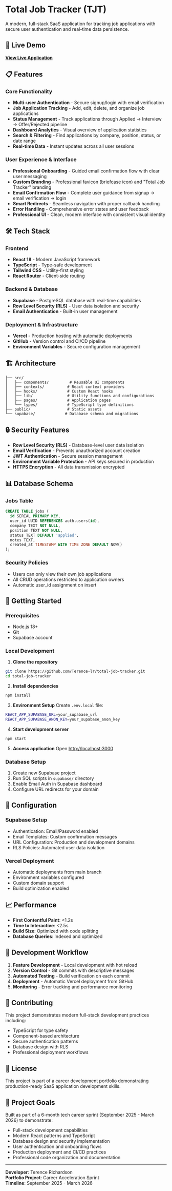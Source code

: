 # Total Job Tracker (TJT)

A modern, full-stack SaaS application for tracking job applications with secure user authentication and real-time data persistence.

## 🚀 Live Demo

**[View Live Application](https://total-job-tracker.vercel.app)**

## 📋 Features

### Core Functionality
- **Multi-user Authentication** - Secure signup/login with email verification
- **Job Application Tracking** - Add, edit, delete, and organize job applications
- **Status Management** - Track applications through Applied → Interview → Offer/Rejected pipeline
- **Dashboard Analytics** - Visual overview of application statistics
- **Search & Filtering** - Find applications by company, position, status, or date range
- **Real-time Data** - Instant updates across all user sessions

### User Experience & Interface
- **Professional Onboarding** - Guided email confirmation flow with clear user messaging
- **Custom Branding** - Professional favicon (briefcase icon) and "Total Job Tracker" branding
- **Email Confirmation Flow** - Complete user guidance from signup → email verification → login
- **Smart Redirects** - Seamless navigation with proper callback handling
- **Error Handling** - Comprehensive error states and user feedback
- **Professional UI** - Clean, modern interface with consistent visual identity

## 🛠 Tech Stack

### Frontend
- **React 18** - Modern JavaScript framework
- **TypeScript** - Type-safe development
- **Tailwind CSS** - Utility-first styling
- **React Router** - Client-side routing

### Backend & Database
- **Supabase** - PostgreSQL database with real-time capabilities
- **Row Level Security (RLS)** - User data isolation and security
- **Email Authentication** - Built-in user management

### Deployment & Infrastructure
- **Vercel** - Production hosting with automatic deployments
- **GitHub** - Version control and CI/CD pipeline
- **Environment Variables** - Secure configuration management

## 🏗 Architecture

```
├── src/
│   ├── components/         # Reusable UI components
│   ├── contexts/          # React context providers
│   ├── hooks/             # Custom React hooks
│   ├── lib/               # Utility functions and configurations
│   ├── pages/             # Application pages
│   └── types/             # TypeScript type definitions
├── public/                # Static assets
└── supabase/             # Database schema and migrations
```

## 🔒 Security Features

- **Row Level Security (RLS)** - Database-level user data isolation
- **Email Verification** - Prevents unauthorized account creation
- **JWT Authentication** - Secure session management
- **Environment Variable Protection** - API keys secured in production
- **HTTPS Encryption** - All data transmission encrypted

## 📊 Database Schema

### Jobs Table
```sql
CREATE TABLE jobs (
  id SERIAL PRIMARY KEY,
  user_id UUID REFERENCES auth.users(id),
  company TEXT NOT NULL,
  position TEXT NOT NULL,
  status TEXT DEFAULT 'applied',
  notes TEXT,
  created_at TIMESTAMP WITH TIME ZONE DEFAULT NOW()
);
```

### Security Policies
- Users can only view their own job applications
- All CRUD operations restricted to application owners
- Automatic user_id assignment on insert

## 🚦 Getting Started

### Prerequisites
- Node.js 18+
- Git
- Supabase account

### Local Development

1. **Clone the repository**
```bash
git clone https://github.com/Terence-lr/total-job-tracker.git
cd total-job-tracker
```

2. **Install dependencies**
```bash
npm install
```

3. **Environment Setup**
Create `.env.local` file:
```bash
REACT_APP_SUPABASE_URL=your_supabase_url
REACT_APP_SUPABASE_ANON_KEY=your_supabase_anon_key
```

4. **Start development server**
```bash
npm start
```

5. **Access application**
Open [http://localhost:3000](http://localhost:3000)

### Database Setup

1. Create new Supabase project
2. Run SQL scripts in `supabase/` directory
3. Enable Email Auth in Supabase dashboard
4. Configure URL redirects for your domain

## 🔧 Configuration

### Supabase Setup
- Authentication: Email/Password enabled
- Email Templates: Custom confirmation messages
- URL Configuration: Production and development domains
- RLS Policies: Automated user data isolation

### Vercel Deployment
- Automatic deployments from main branch
- Environment variables configured
- Custom domain support
- Build optimization enabled

## 📈 Performance

- **First Contentful Paint**: <1.2s
- **Time to Interactive**: <2.5s
- **Build Size**: Optimized with code splitting
- **Database Queries**: Indexed and optimized

## 🧪 Development Workflow

1. **Feature Development** - Local development with hot reload
2. **Version Control** - Git commits with descriptive messages
3. **Automated Testing** - Build verification on each commit
4. **Deployment** - Automatic Vercel deployment from GitHub
5. **Monitoring** - Error tracking and performance monitoring

## 🤝 Contributing

This project demonstrates modern full-stack development practices including:
- TypeScript for type safety
- Component-based architecture
- Secure authentication patterns
- Database design with RLS
- Professional deployment workflows

## 📝 License

This project is part of a career development portfolio demonstrating production-ready SaaS application development skills.

## 🎯 Project Goals

Built as part of a 6-month tech career sprint (September 2025 - March 2026) to demonstrate:
- Full-stack development capabilities
- Modern React patterns and TypeScript
- Database design and security implementation
- User authentication and onboarding flows
- Production deployment and CI/CD practices
- Professional code organization and documentation

---

**Developer**: Terence Richardson  
**Portfolio Project**: Career Acceleration Sprint  
**Timeline**: September 2025 - March 2026
